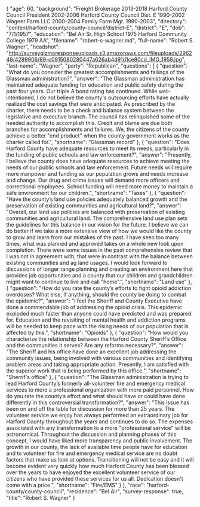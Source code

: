{
  "age": 60,
  "background": "Freight Brokerage   2013-2018 Harford County Council President 2002-2006 Harford County Council Dist. E    1990-2002 Wagner Farm LLC  2000-2004 Family Farm Mgr.   1980-2003",
  "directory": "content/harford-county/county-council/district-E",
  "district": "E",
  "dob": "7/1/1957",
  "education": "Bel Air Sr. High School    1975 Harford Community College     1979  AA",
  "filename": "robert-s-wagner.md",
  "full-name": "Robert S. Wagner",
  "headshot": "http://surveygizmoresponseuploads.s3.amazonaws.com/fileuploads/296249/4299906/99-c0915080280447a626ab4d91d1ce80cd_IMG_1959.jpg",
  "last-name": "Wagner",
  "party": "Republican",
  "questions": [
    {
      "question": "What do you consider the greatest accomplishments and failings of the Glassman administration?",
      "answer": "The Glassman administration has maintained adequate funding for education and public safety during the past four years.  Our triple A bond rating has continued.  While well-intentioned, I do not believe the county's outsourcing efforts have actually realized the cost savings that were anticipated.   As prescribed by the charter, there needs to be a check and balance system between the legislative and executive branch.  The council has relinquished some of the needed authority to accomplish this.  Credit and blame are due both branches for accomplishments and failures. We, the citizens of the county achieve a better \"end product\" when the county government works as the charter called for.",
      "shortname": "Glassman record"
    },
    {
      "question": "Does Harford County have adequate resources to meet its needs, particularly in the funding of public schools and law enforcement?",
      "answer": "Presently, I believe the county does have adequate resources to achieve meeting the needs of our public schools and law enforcement.  Future needs will require more manpower and funding as our population grows and needs increase and change.  Our drug and crime issues will demand more officers and correctional employees.  School funding will need more money to maintain a safe environment for our children.",
      "shortname": "Taxes"
    },
    {
      "question": "Have the county’s land use policies adequately balanced growth and the preservation of existing communities and agricultural land?",
      "answer": "Overall, our land use policies are balanced with preservation of existing communities and agricultural land.  The comprehensive land use plan sets the guidelines for this balance in our vision for the future.  I believe we can do better if we take a more extensive view of how we would like the county to grow and learn from our mistakes of the past. I have seen too many times, what was planned and approved takes on a whole new look upon completion. There were some issues in the past comprehensive review that I was not in agreement with, that were in contrast with the balance between existing communities and ag land usages. I would look forward to discussions of longer range planning and creating an environment here that provides job opportunities and a county that our children and grandchildren might want to continue to live and call \"home\".",
      "shortname": "Land use"
    },
    {
      "question": "How do you rate the county’s efforts to fight opioid addiction overdoses? What else, if anything, should the county be doing to combat the epidemic?",
      "answer": "I feel the Sheriff and County Executive have done a commendable job of addressing the opioid crisis.  This epidemic exploded much faster than anyone could have predicted and was prepared for.  Education and the revisiting of mental health and addiction programs will be needed to keep pace with the rising needs of our population that is affected by this.",
      "shortname": "Opioids"
    },
    {
      "question": "How would you characterize the relationship between the Harford County Sheriff’s Office and the communities it serves? Are any reforms necessary?",
      "answer": "The Sheriff  and his office have done an excellent job addressing the community issues, being involved with various communities and identifying problem areas and taking appropriate action.   Presently, I am satisfied with the superior work that is being performed by this office.",
      "shortname": "Sherrif's office"
    },
    {
      "question": "The Glassman administration is trying to lead Harford County’s formerly all-volunteer fire and emergency medical services to more a professional organization with more paid personnel. How do you rate the county’s effort and what should have or could have done differently in this controversial transformation?",
      "answer": "This issue has been on and off the table for discussion for more than 25 years.  The volunteer service we enjoy has always performed an extraordinary job for Harford County throughout the years and continues to do so.  The expenses associated with any transformation to a more \"professional service\" will be astronomical.   Throughout the discussion and planning phases of this concept, I would have liked more transparency and public involvement. The growth in our county, the lack of available time people have for education and to volunteer for fire and emergency medical service are no doubt factors that make us look at options.  Transitioning will not be easy and it will become evident very quickly how much Harford County has been blessed over the years to have enjoyed the excellent volunteer service of our citizens who have provided these services for us all. Dedication doesn't come with a price.",
      "shortname": "Fire/EMS"
    }
  ],
  "race": "harford-county/county-council",
  "residence": "Bel Air",
  "survey-response": true,
  "title": "Robert S. Wagner"
}
